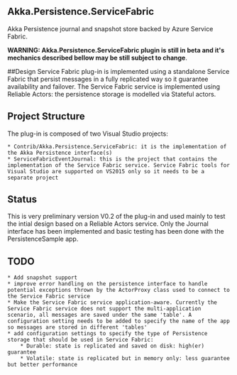 ﻿## Akka.Persistence.ServiceFabric

Akka Persistence journal and snapshot store backed by Azure Service Fabric.

**WARNING: Akka.Persistence.ServiceFabric plugin is still in beta and it's mechanics described bellow may be still subject to change**.

##Design
Service Fabric plug-in is implemented using a standalone Service Fabric that persist messages in a fully replicated way so it guarantee availability and failover. The Service Fabric service is implemented using Reliable Actors: the persistence storage is modelled via Stateful actors.

## Project Structure
The plug-in is composed of two Visual Studio projects:

    * Contrib/Akka.Persistence.ServiceFabric: it is the implementation of the Akka Persistence interface(s)
    * ServiceFabricEventJournal: this is the project that contains the implementation of the Service Fabric service. Service Fabric tools for Visual Studio are supported on VS2015 only so it needs to be a separate project

## Status
This is very preliminary version V0.2 of the plug-in and used mainly to test the intial design based on a Reliable Actors service. Only the Journal interface has been implemented and basic testing has been done with the PersistenceSample app.
 
## TODO

    * Add snapshot support
    * improve error handling on the persistence interface to handle potential exceptions thrown by the ActorProxy class used to connect to the Service Fabric service
    * Make the Service Fabric service application-aware. Currently the Service Fabric service does not support the multi-application scenario, all messages are saved under the same 'table'. A configuration setting needs to be added to specify the name of the app so messages are stored in different 'tables'
    * add configuration settings to specify the type of Persistence storage that should be used in Service Fabric:
        * Durable: state is replicated and saved on disk: high(er) guarantee
        * Volatile: state is replicated but in memory only: less guarantee but better performance

 
